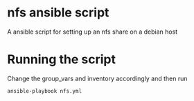 # nfs ansible script

A ansible script for setting up an nfs share on a debian host

# Running the script

Change the group_vars and inventory accordingly and then run

```
ansible-playbook nfs.yml
```

